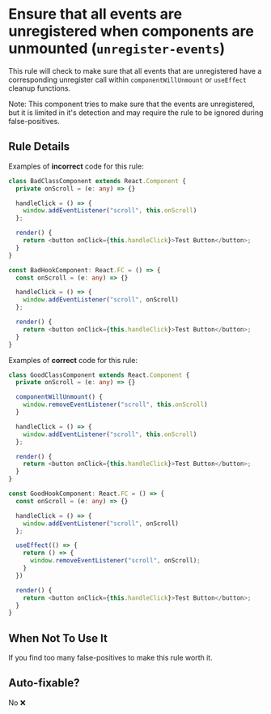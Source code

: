 # Ensure that all events are unregistered when components are unmounted (`unregister-events`)

This rule will check to make sure that all events that are unregistered have a corresponding unregister
call within `componentWillUnmount` or `useEffect` cleanup functions.

Note: This component tries to make sure that the events are unregistered, but it is limited in it's detection and may require
the rule to be ignored during false-positives.

## Rule Details

Examples of **incorrect** code for this rule:

```typescript
class BadClassComponent extends React.Component {
  private onScroll = (e: any) => {}

  handleClick = () => {
    window.addEventListener("scroll", this.onScroll)
  };

  render() {
    return <button onClick={this.handleClick}>Test Button</button>;
  }
}

const BadHookComponent: React.FC = () => {
  const onScroll = (e: any) => {}

  handleClick = () => {
    window.addEventListener("scroll", onScroll)
  };

  render() {
    return <button onClick={this.handleClick}>Test Button</button>;
  }
}
```

Examples of **correct** code for this rule:

```typescript
class GoodClassComponent extends React.Component {
  private onScroll = (e: any) => {}

  componentWillUnmount() {
    window.removeEventListener("scroll", this.onScroll)
  }

  handleClick = () => {
    window.addEventListener("scroll", this.onScroll)
  };

  render() {
    return <button onClick={this.handleClick}>Test Button</button>;
  }
}

const GoodHookComponent: React.FC = () => {
  const onScroll = (e: any) => {}

  handleClick = () => {
    window.addEventListener("scroll", onScroll)
  };

  useEffect(() => {
    return () => {
      window.removeEventListener("scroll", onScroll);
    }
  })

  render() {
    return <button onClick={this.handleClick}>Test Button</button>;
  }
}
```

## When Not To Use It

If you find too many false-positives to make this rule worth it.

## Auto-fixable?

No ❌
